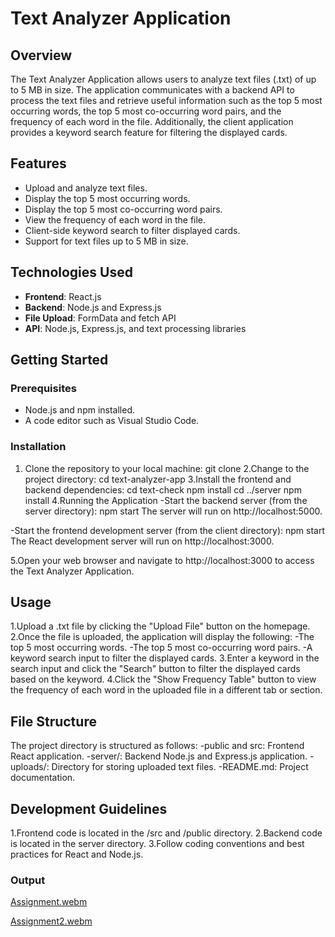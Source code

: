 # Text Analyzer Application

## Overview

The Text Analyzer Application allows users to analyze text files (.txt) of up to 5 MB in size. The application communicates with a backend API to process the text files and retrieve useful information such as the top 5 most occurring words, the top 5 most co-occurring word pairs, and the frequency of each word in the file. Additionally, the client application provides a keyword search feature for filtering the displayed cards.

## Features

- Upload and analyze text files.
- Display the top 5 most occurring words.
- Display the top 5 most co-occurring word pairs.
- View the frequency of each word in the file.
- Client-side keyword search to filter displayed cards.
- Support for text files up to 5 MB in size.

## Technologies Used

- **Frontend**: React.js
- **Backend**: Node.js and Express.js
- **File Upload**: FormData and fetch API
- **API**: Node.js, Express.js, and text processing libraries

## Getting Started

### Prerequisites

- Node.js and npm installed.
- A code editor such as Visual Studio Code.

### Installation

1. Clone the repository to your local machine:
   git clone <repository-url> 
2.Change to the project directory:
cd text-analyzer-app
3.Install the frontend and backend dependencies:
cd text-check
npm install
cd ../server
npm install
4.Running the Application
-Start the backend server (from the server directory):
npm start
The server will run on http://localhost:5000.

-Start the frontend development server (from the client directory):
npm start
The React development server will run on http://localhost:3000.

5.Open your web browser and navigate to http://localhost:3000 to access the Text Analyzer Application.

## Usage
1.Upload a .txt file by clicking the "Upload File" button on the homepage.
2.Once the file is uploaded, the application will display the following:
-The top 5 most occurring words.
-The top 5 most co-occurring word pairs.
-A keyword search input to filter the displayed cards.
3.Enter a keyword in the search input and click the "Search" button to filter the displayed cards based on the keyword.
4.Click the "Show Frequency Table" button to view the frequency of each word in the uploaded file in a different tab or section.

## File Structure
The project directory is structured as follows:
-public and src: Frontend React application.
-server/: Backend Node.js and Express.js application.
-uploads/: Directory for storing uploaded text files.
-README.md: Project documentation.

## Development Guidelines
1.Frontend code is located in the /src and /public directory.
2.Backend code is located in the server directory.
3.Follow coding conventions and best practices for React and Node.js.

### Output
[Assignment.webm](https://github.com/Jyoti-Sharma10/text-check/assets/73213971/e0ab4c28-fe2d-4743-84a7-1057529d8402)

[Assignment2.webm](https://github.com/Jyoti-Sharma10/text-check/assets/73213971/ffa83f38-db7c-436f-b132-c657c44f59e3)


